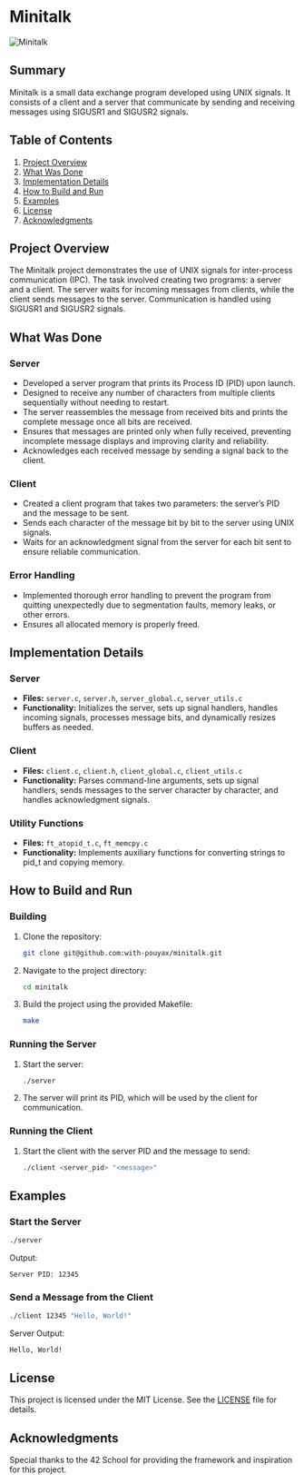 # Minitalk

![Minitalk](https://i.pinimg.com/736x/4e/53/0a/4e530a4fb2a99f45161d9e194058bc15.jpg)

## Summary
Minitalk is a small data exchange program developed using UNIX signals. It consists of a client and a server that communicate by sending and receiving messages using SIGUSR1 and SIGUSR2 signals.

## Table of Contents
1. [Project Overview](#project-overview)
2. [What Was Done](#what-was-done)
3. [Implementation Details](#implementation-details)
4. [How to Build and Run](#how-to-build-and-run)
5. [Examples](#examples)
6. [License](#license)
7. [Acknowledgments](#acknowledgments)

## Project Overview
The Minitalk project demonstrates the use of UNIX signals for inter-process communication (IPC). The task involved creating two programs: a server and a client. The server waits for incoming messages from clients, while the client sends messages to the server. Communication is handled using SIGUSR1 and SIGUSR2 signals.

## What Was Done

### Server
- Developed a server program that prints its Process ID (PID) upon launch.
- Designed to receive any number of characters from multiple clients sequentially without needing to restart.
- The server reassembles the message from received bits and prints the complete message once all bits are received.
- Ensures that messages are printed only when fully received, preventing incomplete message displays and improving clarity and reliability.
- Acknowledges each received message by sending a signal back to the client.

### Client
- Created a client program that takes two parameters: the server’s PID and the message to be sent.
- Sends each character of the message bit by bit to the server using UNIX signals.
- Waits for an acknowledgment signal from the server for each bit sent to ensure reliable communication.

### Error Handling
- Implemented thorough error handling to prevent the program from quitting unexpectedly due to segmentation faults, memory leaks, or other errors.
- Ensures all allocated memory is properly freed.

## Implementation Details

### Server
- **Files:** `server.c`, `server.h`, `server_global.c`, `server_utils.c`
- **Functionality:** Initializes the server, sets up signal handlers, handles incoming signals, processes message bits, and dynamically resizes buffers as needed.

### Client
- **Files:** `client.c`, `client.h`, `client_global.c`, `client_utils.c`
- **Functionality:** Parses command-line arguments, sets up signal handlers, sends messages to the server character by character, and handles acknowledgment signals.

### Utility Functions
- **Files:** `ft_atopid_t.c`, `ft_memcpy.c`
- **Functionality:** Implements auxiliary functions for converting strings to pid_t and copying memory.

## How to Build and Run

### Building
1. Clone the repository:
   ```sh
   git clone git@github.com:with-pouyax/minitalk.git
   ```
2. Navigate to the project directory:
   ```sh
   cd minitalk
   ```
3. Build the project using the provided Makefile:
   ```sh
   make
   ```

### Running the Server
1. Start the server:
   ```sh
   ./server
   ```
2. The server will print its PID, which will be used by the client for communication.

### Running the Client
1. Start the client with the server PID and the message to send:
   ```sh
   ./client <server_pid> "<message>"
   ```

## Examples

### Start the Server
```sh
./server
```
Output:
```
Server PID: 12345
```

### Send a Message from the Client
```sh
./client 12345 "Hello, World!"
```
Server Output:
```
Hello, World!
```

## License
This project is licensed under the MIT License. See the [LICENSE](LICENSE) file for details.

## Acknowledgments
Special thanks to the 42 School for providing the framework and inspiration for this project.
